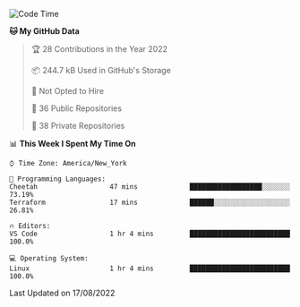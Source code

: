 <!--START_SECTION:waka-->
![Code Time](http://img.shields.io/badge/Code%20Time-64%20hrs%209%20mins-blue)

**🐱 My GitHub Data** 

> 🏆 28 Contributions in the Year 2022
 > 
> 📦 244.7 kB Used in GitHub's Storage 
 > 
> 🚫 Not Opted to Hire
 > 
> 📜 36 Public Repositories 
 > 
> 🔑 38 Private Repositories  
 > 
📊 **This Week I Spent My Time On** 

```text
⌚︎ Time Zone: America/New_York

💬 Programming Languages: 
Cheetah                  47 mins             ██████████████████░░░░░░░   73.19% 
Terraform                17 mins             ██████░░░░░░░░░░░░░░░░░░░   26.81%

🔥 Editors: 
VS Code                  1 hr 4 mins         █████████████████████████   100.0%

💻 Operating System: 
Linux                    1 hr 4 mins         █████████████████████████   100.0%

```


 Last Updated on 17/08/2022
<!--END_SECTION:waka-->